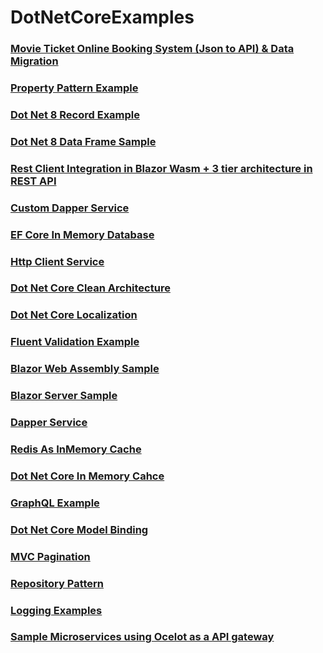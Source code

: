 # DotNetCoreExamples

### [Movie Ticket Online Booking System (Json to API) & Data Migration](https://github.com/Linn-Thit-Htoo/DotNet8.MovieDataFrameApi)

### [Property Pattern Example](https://github.com/Linn-Thit-Htoo/DotNet8.PropertyPatternExample)

### [Dot Net 8 Record Example](https://github.com/Linn-Thit-Htoo/DotNet8.RecordExample)

### [Dot Net 8 Data Frame Sample](https://github.com/Linn-Thit-Htoo/DotNet8.DataFrameSample)

### [Rest Client Integration in Blazor Wasm + 3 tier architecture in REST API](https://github.com/Linn-Thit-Htoo/RestClientExample)

### [Custom Dapper Service](https://github.com/Linn-Thit-Htoo/CustomDapperService)

### [EF Core In Memory Database](https://github.com/Linn-Thit-Htoo/EFCoreInMemory)

### [Http Client Service](https://github.com/Linn-Thit-Htoo/HttpClientService)

### [Dot Net Core Clean Architecture](https://github.com/Linn-Thit-Htoo/DotNetCoreCleanArchitecture)

### [Dot Net Core Localization](https://github.com/Linn-Thit-Htoo/LocalizationExampleDotNetCore)

### [Fluent Validation Example](https://github.com/Linn-Thit-Htoo/FluentValidationExample)

### [Blazor Web Assembly Sample](https://github.com/Linn-Thit-Htoo/BlazorWasmSample)

### [Blazor Server Sample](https://github.com/Linn-Thit-Htoo/BlazorServerSample)

### [Dapper Service](https://github.com/Linn-Thit-Htoo/DapperService)

### [Redis As InMemory Cache](https://github.com/Linn-Thit-Htoo/RedisCacheDemoDotNetCoreWebApi)

### [Dot Net Core In Memory Cahce](https://github.com/Linn-Thit-Htoo/InMemoryCacheExample)

### [GraphQL Example](https://github.com/Linn-Thit-Htoo/GraphQLExample)

### [Dot Net Core Model Binding](https://github.com/Linn-Thit-Htoo/ModelBindingExample)

### [MVC Pagination](https://github.com/Linn-Thit-Htoo/PaginationExample)

### [Repository Pattern](https://github.com/Linn-Thit-Htoo/RepositoryPatternExample)

### [Logging Examples](https://github.com/Linn-Thit-Htoo/LoggingExamples)

### [Sample Microservices using Ocelot as a API gateway](https://github.com/Linn-Thit-Htoo/Sample-Microservices)
